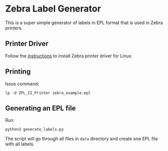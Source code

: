 # Zebra Label Generator

This is a super simple generator of labels in EPL format that is used in Zebra printers.

## Printer Driver

Follow the [instructions](http://burntweaponsblog.blogspot.cz/2015/09/getting-zebra-printer-working-on-linux.html)
to install Zebra printer driver for Linux.

## Printing

Issus command:

```
lp -d ZPL_II_Printer zebra_example.epl
```

## Generating an EPL file

Run:

```
python3 generate_labels.py
```
The script will go through all files in `data` directory and create one EPL file with all labels.
